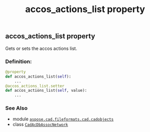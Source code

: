 ﻿---
title: accos_actions_list property
second_title: Aspose.CAD for Python via .NET API References
description: 
type: docs
weight: 30
url: /aspose.cad.fileformats.cad.cadobjects/cadacdbassocnetwork/accos_actions_list/
is_root: false
---

## accos_actions_list property


Gets or sets the accos actions list.
### Definition:
```python
@property
def accos_actions_list(self):
    ...
@accos_actions_list.setter
def accos_actions_list(self, value):
    ...
```

### See Also
* module [`aspose.cad.fileformats.cad.cadobjects`](../../)
* class [`CadAcDbAssocNetwork`](/cad/python-net/aspose.cad.fileformats.cad.cadobjects/cadacdbassocnetwork)
